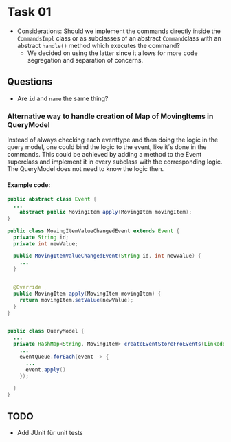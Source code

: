 # Task 01

- Considerations: Should we implement the commands directly inside the `CommandsImpl` class or as subclasses of an
  abstract `Command`class with an abstract `handle()` method which executes the command?
    - We decided on using the latter since it allows for more code segregation and separation of concerns.

## Questions

- Are `id` and `name` the same thing?

### Alternative way to handle creation of Map of MovingItems in QueryModel
Instead of always checking each eventtype and then doing the logic in the query model, one could bind the logic to the event, like it´s done in the commands.
This could be achieved by adding a method to the Event superclass and implement it in every subclass with the corresponding logic.
The QueryModel does not need to know the logic then.

#### Example code:
```Java
public abstract class Event {
  ...
    abstract public MovingItem apply(MovingItem movingItem);
}
```
```Java
public class MovingItemValueChangedEvent extends Event {
  private String id;
  private int newValue;

  public MovingItemValueChangedEvent(String id, int newValue) {
    ...
  }


  @Override
  public MovingItem apply(MovingItem movingItem) {
    return movingItem.setValue(newValue);
  }
}
```
```Java

public class QueryModel {
  ...
  private HashMap<String, MovingItem> createEventStoreFroEvents(LinkedBlockingQueue<Event> eventQueue) {
    ...
    eventQueue.forEach(event -> {
      ...
      event.apply()
    });

  }
}
```

## TODO

- Add JUnit für unit tests
